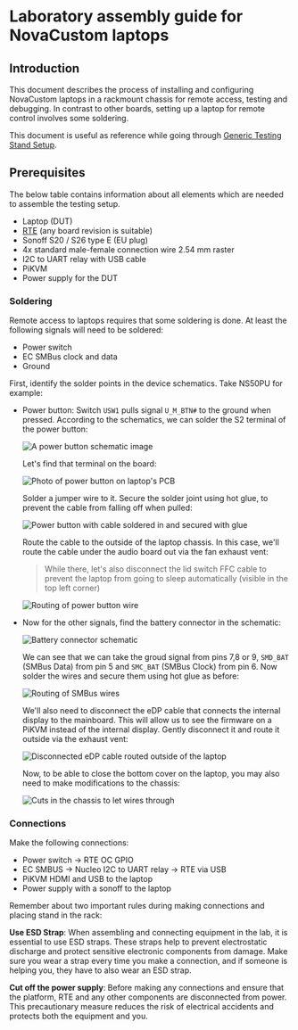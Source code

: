 # Laboratory assembly guide for NovaCustom laptops

## Introduction

This document describes the process of installing and configuring NovaCustom
laptops in a rackmount chassis for remote access, testing and debugging. In
contrast to other boards, setting up a laptop for remote control involves some
soldering.

This document is useful as reference while going through
[Generic Testing Stand Setup](../../unified-test-documentation/generic-testing-stand-setup.md).

## Prerequisites

The below table contains information about all elements which are needed to
assemble the testing setup.

* Laptop (DUT)
* [RTE](https://shop.3mdeb.com/shop/open-source-hardware/open-source-hardware-3mdeb/rte/)
  (any board revision is suitable)
* Sonoff S20 / S26 type E (EU plug)
* 4x standard male-female connection wire 2.54 mm raster
* I2C to UART relay with USB cable
* PiKVM
* Power supply for the DUT

### Soldering

Remote access to laptops requires that some soldering is done. At least the
following signals will need to be soldered:

* Power switch
* EC SMBus clock and data
* Ground

First, identify the solder points in the device schematics. Take NS50PU for
example:

* Power button: Switch `USW1` pulls signal `U_M_BTN#` to the ground when pressed.
  According to the schematics, we can solder the S2 terminal of the power
  button:

    ![A power button schematic image](images/generic_power_button.png)

    Let's find that terminal on the board:

    ![Photo of power button on laptop's PCB](images/clevo_usw1.jpg)

    Solder a jumper wire to it. Secure the solder joint using hot glue, to prevent
    the cable from falling off when pulled:

    ![Power button with cable soldered in and secured with glue](images/clevo_glue.jpg)

    Route the cable to the outside of the laptop chassis. In this case, we'll
    route the cable under the audio board out via the fan exhaust vent:

    > While there, let's also disconnect the lid switch FFC cable to prevent the
    > laptop from going to sleep automatically (visible in the top left corner)

    ![Routing of power button wire](images/clevo_cable_routing.jpg)

* Now for the other signals, find the battery connector in the schematic:

    ![Battery connector schematic](images/generic_battery_connector.png)

    We can see that we can take the groud signal from pins 7,8 or 9, `SMD_BAT`
    (SMBus Data) from pin 5 and `SMC_BAT` (SMBus Clock) from pin 6. Now solder the
    wires and secure them using hot glue as before:

    ![Routing of SMBus wires](images/clevo_smbus_routing.jpg)

    We'll also need to disconnect the eDP cable that connects the internal display
    to the mainboard. This will allow us to see the firmware on a PiKVM instead of
    the internal display. Gently disconnect it and route it outside via the
    exhaust vent:

    ![Disconnected eDP cable routed outside of the laptop](images/clevo_edp.jpg)

    Now, to be able to close the bottom cover on the laptop, you may also need to
    make modifications to the chassis:

    ![Cuts in the chassis to let wires through](images/clevo_chassis_cuts.jpg)

### Connections

Make the following connections:

* Power switch -> RTE OC GPIO
* EC SMBUS -> Nucleo I2C to UART relay -> RTE via USB
* PiKVM HDMI and USB to the laptop
* Power supply with a sonoff to the laptop

Remember about two important rules during making connections and placing stand
in the rack:

**Use ESD Strap**: When assembling and connecting equipment in the lab, it is
essential to use ESD straps. These straps help to prevent electrostatic
discharge and protect sensitive electronic components from damage. Make sure you
wear a strap every time you make a connection, and if someone is helping you,
they have to also wear an ESD strap.

**Cut off the power supply**: Before making any connections and ensure that the
platform, RTE and any other components are disconnected from power. This
precautionary measure reduces the risk of electrical accidents and protects both
the equipment and you.

